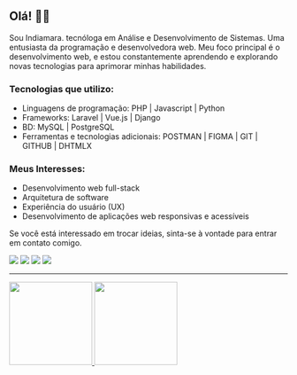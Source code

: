 <h2>Olá! 👋🏼</h2>

Sou Indiamara. tecnóloga em Análise e Desenvolvimento de Sistemas. Uma entusiasta da programação e desenvolvedora web. Meu foco principal é o desenvolvimento web, e estou constantemente aprendendo e explorando novas tecnologias para aprimorar minhas habilidades.

### Tecnologias que utilizo:

- Linguagens de programação: PHP | Javascript | Python
- Frameworks: Laravel | Vue.js | Django 
- BD: MySQL | PostgreSQL
- Ferramentas e tecnologias adicionais: POSTMAN | FIGMA  | GIT | GITHUB | DHTMLX

### Meus Interesses:

- Desenvolvimento web full-stack
- Arquitetura de software
- Experiência do usuário (UX)
- Desenvolvimento de aplicações web responsivas e acessíveis

Se você está interessado em trocar ideias, sinta-se à vontade para entrar em contato comigo. 

  <a href="https://www.instagram.com/indiamaraenes/" target="_blank"><img src="https://img.shields.io/badge/-Instagram-%23E4405F?style=for-the-badge&logo=instagram&logoColor=white" target="_blank"></a>
  <a href = "mailto: indiamaraenes@gmail.com"><img src="https://img.shields.io/badge/-Gmail-%23333?style=for-the-badge&logo=gmail&logoColor=white" target="_blank"></a>
  <a href="https://www.linkedin.com/in/indiamara.enes/" target="_blank"><img src="https://img.shields.io/badge/-LinkedIn-%230077B5?style=for-the-badge&logo=linkedin&logoColor=white" target="_blank"></a>
 <a href="https://codepen.io/indiamaraenes" target="_blank"><img src="https://img.shields.io/badge/Codepen-000000?style=for-the-badge&logo=codepen&logoColor=white" target="_blank"></a>

<hr>

  <a href="https://github.com/indiamaraenes">
  <img height="150em" padding-rigth="2rem"src="https://github-readme-stats.vercel.app/api?username=indiamaraenes&show_icons=true&theme=shades-of-purple&include_all_commits=true&count_private=true"/>
  <img height="150em" src="https://github-readme-stats.vercel.app/api/top-langs/?username=indiamaraenes&layout=compact&langs_count=16&theme=shades-of-purple"/>

